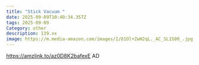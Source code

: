 ```yaml
---
title: "Stick Vacuum "
date: 2025-09-09T10:40:34.357Z
tags: 2025-09-09
Category: other
description: 139.xx
image: https://m.media-amazon.com/images/I/81Ol+ZwH2qL._AC_SL1500_.jpg
---
```

https://amzlink.to/az0D8K2bafexE
AD